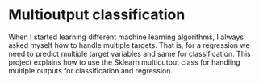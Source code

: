 # Multioutput classification

When I started learning different machine learning algorithms, I always asked myself how to handle multiple targets. That is, for a regression we need to predict multiple target variables and same for classification. This project explains how to use the Sklearn multioutput class for handling multiple outputs for classification and regression.
